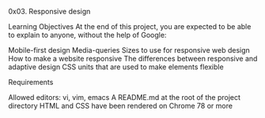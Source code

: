 0x03. Responsive design

Learning Objectives
At the end of this project, you are expected to be able to explain to anyone, without the help of Google:

Mobile-first design
Media-queries
Sizes to use for responsive web design
How to make a website responsive
The differences between responsive and adaptive design
CSS units that are used to make elements flexible


Requirements

Allowed editors: vi, vim, emacs
A README.md at the root of the project directory
HTML and CSS have been rendered on Chrome 78 or more
